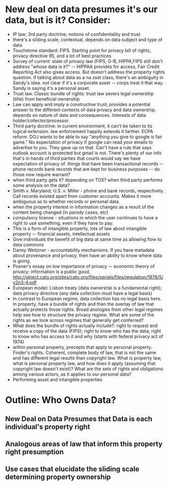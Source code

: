 # New deal on data presumes it's our data, but is it? Consider:
* IP law; 3rd party doctrine; notions of confidentiality and trust
* there's a sliding scale, contextual, depends on data subject and type of data
* Touchstone standard: FIPS. Starting point for privacy bill of rights, privacy directive 95, and a lot of best practices 
* Survey of current: state of privacy law (FIPS, G-B, HIPPA,FIPS still don't address "whose data is it?" -- HIPPAA provides for access, Fair Credit Reporting Act also gives access. But doesn't address the property rights question. if talking about data as a na sset class, there's an ambiguity in Sandy's idea. not clear if it's a corporate asset -- corps treat it that way. Sandy is saying it's a personal asset. 
* Trust law. Classic bundle of rights: trust law severs legal ownership (title) from beneficial ownership 
* Law can apply and imply a constructive trust; provides a potential answer to the different contexts of data privacy and data ownership. depends on nature of data and consequences. Interests of data holder/collector/processor. 
* Third party doctrine: in current environment, it can't be taken to its logical extension. law enforcement happily extends it farther. ECPA reform. DOJ wants to be able to say "anything you give to google is fair game." No expectation of privacy if google can read your emails to advertise to you. They gave up on that. Can't have a rule that says outlook account is protected but gmail is not. There's plenty of our info that's in hands of third parties that courts would say we have expectation of privacy of. things that have been transactional records -- phone records bank records that are kept for business purposes -- do those now require warrant? 
* when third party gets it? depending on TOS? when third party performs some analysis on the data?
* Smith v. Maryland; U.S. v. Miller - phone and bank records, respectively. Call records existed apart from customer accounts. Makes it more ambiguous as to whether records or personal data.
* when the property interest in information changes as a result of the content being changed (in parody cases, etc)
* compulsory license - situations in which the user continues to have a right to use something, even if they have to pay. 
* This is a form of intangible property, lots of law about intangible property -- financial assets, intellectual assets
* Give individuals the benefit of big data at same time as allowing flow to data commons
* Danny Weitzner - accountability mechanisms. If you have metadata about provenance and privacy, then have an ability to know where data is going.
* Posner's essay on low importance of privacy -- economic theory of privacy: information is a public good, http://object.cato.org/sites/cato.org/files/serials/files/regulation/1978/5/v2n3-4.pdf
* European model: Lisbon treaty (data ownership is a fundamental right); data privacy directive (any data collection must have a legal basis)
* In contrast to European regime, data collection has no legal basis here. In property, have a bundle of rights and then the overlay of law that actually protects those rights. Broad anologies from other legal regimes help see how to structure the privacy regime. What are some of the rights as we look across regimes that generally get conferred?
* What does the bundle of rights actually include?: right to request and receive a copy of the data (FIPS); right to know who has the data; right to know who has access to it and why (starts with federal privacy act of 1974) 
* within personal property, precepts that apply to personal property. Finder's rights. Coherent, complete body of law, that is not the same and has different legal results than copyright law. What is property law, what is personal property law, and how does it apply (assuming that copyright law doesn't exist)? What are the sets of rights and obligations among various actors, as it applies to our personal data? 
* Performing asset and intangible properties 

# Outline: Who Owns Data?
## New Deal on Data Presumes that Data is each individual's property right
## Analogous areas of law that inform this property right presumption
## Use cases that elucidate the sliding scale determining property ownership
